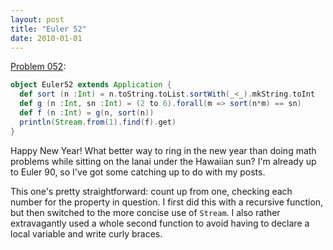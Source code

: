 ```yaml
---
layout: post
title: "Euler 52"
date: 2010-01-01
---
```


[Problem 052]\:

```scala
object Euler52 extends Application {
  def sort (n :Int) = n.toString.toList.sortWith(_<_).mkString.toInt
  def g (n :Int, sn :Int) = (2 to 6).forall(m => sort(n*m) == sn)
  def f (n :Int) = g(n, sort(n))
  println(Stream.from(1).find(f).get)
}
```

Happy New Year! What better way to ring in the new year than doing math problems while sitting on
the lanai under the Hawaiian sun? I'm already up to Euler 90, so I've got some catching up to do
with my posts.

This one's pretty straightforward: count up from one, checking each number for the property in
question. I first did this with a recursive function, but then switched to the more concise use of
`Stream`. I also rather extravagantly used a whole second function to avoid having to declare a
local variable and write curly braces.


[Problem 052]: http://projecteuler.net/index.php?section=problems&id=52
